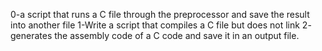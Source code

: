 0-a script that runs a C file through the preprocessor and save the result into another file
1-Write a script that compiles a C file but does not link
2- generates the assembly code of a C code and save it in an output file.
